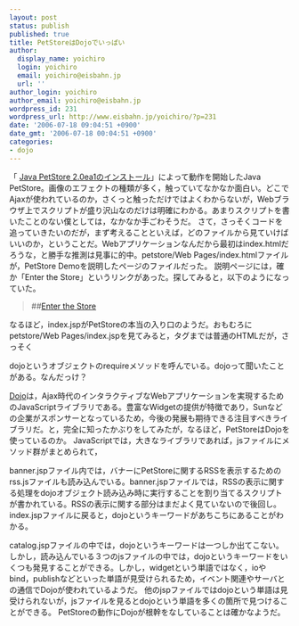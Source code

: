 ```yaml
---
layout: post
status: publish
published: true
title: PetStoreはDojoでいっぱい
author:
  display_name: yoichiro
  login: yoichiro
  email: yoichiro@eisbahn.jp
  url: ''
author_login: yoichiro
author_email: yoichiro@eisbahn.jp
wordpress_id: 231
wordpress_url: http://www.eisbahn.jp/yoichiro/?p=231
date: '2006-07-18 09:04:51 +0900'
date_gmt: '2006-07-18 00:04:51 +0900'
categories:
- dojo
---
```


「
[Java PetStore 2.0ea1のインストール](http://www.eisbahn.jp/yoichiro/2006/07/java_petstore_20ea1.html)」によって動作を開始したJava PetStore。画像のエフェクトの種類が多く，触っていてなかなか面白い。どこでAjaxが使われているのか，さくっと触っただけではよくわからないが，Webブラウザ上でスクリプトが盛り沢山なのだけは明確にわかる。あまりスクリプトを書いたことのない僕としては，なかなか手ごわそうだ。
さて，さっそくコードを追っていきたいのだが，まず考えることといえば，どのファイルから見ていけばいいのか，ということだ。Webアプリケーションなんだから最初はindex.htmlだろうな，と勝手な推測は見事に的中。petstore/Web Pages/index.htmlファイルが，PetStore Demoを説明したページのファイルだった。
説明ページには，確か「Enter the Store」というリンクがあった。探してみると，以下のようになっていた。

>##[Enter the Store](/petstore/faces/index.jsp)

なるほど，index.jspがPetStoreの本当の入り口のようだ。おもむろにpetstore/Web Pages/index.jspを見てみると，タグまでは普通のHTMLだが，さっそく


dojoというオブジェクトのrequireメソッドを呼んでいる。dojoって聞いたことがある。なんだっけ？

[Dojo](http://dojotoolkit.org/)は，Ajax時代のインタラクティブなWebアプリケーションを実現するためのJavaScriptライブラリである。豊富なWidgetの提供が特徴であり，Sunなどの企業がスポンサーとなっているため，今後の発展も期待できる注目すべきライブラリだ。と，完全に知ったかぶりをしてみたが，なるほど，PetStoreはDojoを使っているのか。
JavaScriptでは，大きなライブラリであれば，jsファイルにメソッド群がまとめられて，


banner.jspファイル内では，バナーにPetStoreに関するRSSを表示するためのrss.jsファイルも読み込んでいる。banner.jspファイルでは，RSSの表示に関する処理をdojoオブジェクト読み込み時に実行することを割り当てるスクリプトが書かれている。RSSの表示に関する部分はまだよく見ていないので後回し。
index.jspファイルに戻ると，dojoというキーワードがあちこちにあることがわかる。










catalog.jspファイルの中では，dojoというキーワードは一つしか出てこない。しかし，読み込んでいる３つのjsファイルの中では，dojoというキーワードをいくつも発見することができる。しかし，widgetという単語ではなく，ioやbind，publishなどといった単語が見受けられるため，イベント関連やサーバとの通信でDojoが使われているようだ。
他のjspファイルではdojoという単語は見受けられないが，jsファイルを見るとdojoという単語を多くの箇所で見つけることができる。
PetStoreの動作にDojoが根幹をなしていることは確かなようだ。
